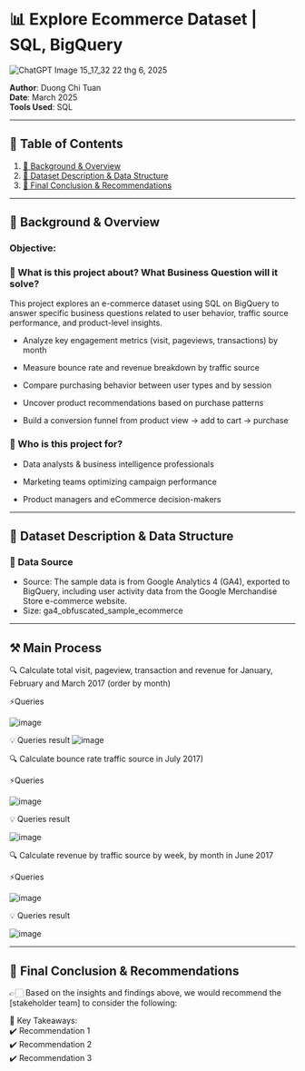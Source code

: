 # 📊 Explore Ecommerce Dataset | SQL, BigQuery 

![ChatGPT Image 15_17_32 22 thg 6, 2025](https://github.com/user-attachments/assets/c3229216-4711-472e-a44d-f43257134274)

**Author**: Duong Chi Tuan  
**Date**: March 2025  
**Tools Used**: SQL

---

## 📑 Table of Contents  
1. [📌 Background & Overview](#-background--overview)  
2. [📂 Dataset Description & Data Structure](#-dataset-description--data-structure)  
3. [🔎 Final Conclusion & Recommendations](#-final-conclusion--recommendations)

---

## 📌 Background & Overview  

### Objective:
### 📖 What is this project about? What Business Question will it solve?

This project explores an e-commerce dataset using SQL on BigQuery to answer specific business questions related to user behavior, traffic source performance, and product-level insights. 

- Analyze key engagement metrics (visit, pageviews, transactions) by month 

- Measure bounce rate and revenue breakdown by traffic source

- Compare purchasing behavior between user types and by session

- Uncover product recommendations based on purchase patterns

- Build a conversion funnel from product view → add to cart → purchase

### 👤 Who is this project for?  

- Data analysts & business intelligence professionals

- Marketing teams optimizing campaign performance

- Product managers and eCommerce decision-makers
 
---

## 📂 Dataset Description & Data Structure  

### 📌 Data Source  
- Source: The sample data is from Google Analytics 4 (GA4), exported to BigQuery, including user activity data from the Google Merchandise Store e-commerce website.  
- Size: ga4_obfuscated_sample_ecommerce

---

## ⚒️ Main Process

🔍 Calculate total visit, pageview, transaction and revenue for January, February and March 2017 (order by month)

⚡Queries

![image](https://github.com/user-attachments/assets/5f08feb7-1b99-45d5-9c81-29107b458ec9)

💡 Queries result
![image](https://github.com/user-attachments/assets/64503f79-f4a3-47eb-be5c-a779368c71fc)

🔍 Calculate bounce rate traffic source in July 2017)

⚡Queries

![image](https://github.com/user-attachments/assets/628a909a-55f2-4c96-bf54-a113628247f7)

💡 Queries result

![image](https://github.com/user-attachments/assets/50b14315-dba5-4ac7-9633-861dc172abf8)

🔍 Calculate revenue by traffic source by week, by month in June 2017

⚡Queries

![image](https://github.com/user-attachments/assets/551a8fb4-163a-4d5d-9033-748b50df4060)


💡 Queries result

![image](https://github.com/user-attachments/assets/b9740ada-2c20-468d-9a59-c24be96dc3a9)


---

## 🔎 Final Conclusion & Recommendations  

👉🏻 Based on the insights and findings above, we would recommend the [stakeholder team] to consider the following:  

📌 Key Takeaways:  
✔️ Recommendation 1  
✔️ Recommendation 2  
✔️ Recommendation 3

